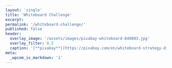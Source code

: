 ```yaml
---
layout: 'single'
title: 'Whiteboard Challenge'
excerpt:
permalink: '/whiteboard-challenge/'
published: false
header:
  overlay_image: '/assets/images/pixabay-whiteboard-849803.jpg'
  overlay_filter: 0.5
  caption: '[**pixabay**](https://pixabay.com/en/whiteboard-strategy-diagram-849803/)'
meta:
  _wpcom_is_markdown: '1'
---
```

